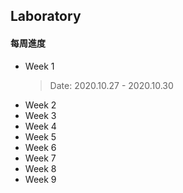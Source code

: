 ## Laboratory
#### **每周進度**
* Week 1
  > Date: 2020.10.27 \- 2020.10.30
* Week 2
* Week 3
* Week 4
* Week 5
* Week 6
* Week 7
* Week 8
* Week 9
